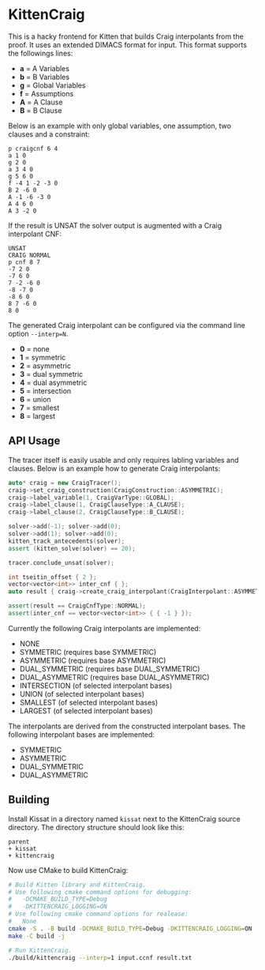 # KittenCraig

This is a hacky frontend for Kitten that builds Craig interpolants from the proof.
It uses an extended DIMACS format for input.
This format supports the followings lines:

- **a** = A Variables
- **b** = B Variables
- **g** = Global Variables
- **f** = Assumptions
- **A** = A Clause
- **B** = B Clause

Below is an example with only global variables, one assumption, two clauses and a constraint:

```text
p craigcnf 6 4
a 1 0
g 2 0
a 3 4 0
g 5 6 0
f -4 1 -2 -3 0
B 2 -6 0
A -1 -6 -3 0
A 4 6 0
A 3 -2 0
```

If the result is UNSAT the solver output is augmented with a Craig interpolant CNF:

```text
UNSAT
CRAIG NORMAL
p cnf 8 7
-7 2 0
-7 6 0
7 -2 -6 0
-8 -7 0
-8 6 0
8 7 -6 0
8 0
```

The generated Craig interpolant can be configured via the command line option `--interp=N`.

- **0** = none
- **1** = symmetric
- **2** = asymmetric
- **3** = dual symmetric
- **4** = dual asymmetric
- **5** = intersection
- **6** = union
- **7** = smallest
- **8** = largest

## API Usage

The tracer itself is easily usable and only requires labling variables and clauses.
Below is an example how to generate Craig interpolants:

```cpp
auto* craig = new CraigTracer();
craig->set_craig_construction(CraigConstruction::ASYMMETRIC);
craig->label_variable(1, CraigVarType::GLOBAL);
craig->label_clause(1, CraigClauseType::A_CLAUSE);
craig->label_clause(2, CraigClauseType::B_CLAUSE);

solver->add(-1); solver->add(0);
solver->add(1); solver->add(0);
kitten_track_antecedents(solver);
assert (kitten_solve(solver) == 20);

tracer.conclude_unsat(solver);

int tseitin_offset { 2 };
vector<vector<int>> inter_cnf { };
auto result { craig->create_craig_interpolant(CraigInterpolant::ASYMMETRIC, inter_cnf, tseitin_offset) };

assert(result == CraigCnfType::NORMAL);
assert(inter_cnf == vector<vector<int>> { { -1 } });
```

Currently the following Craig interpolants are implemented:

- NONE
- SYMMETRIC (requires base SYMMETRIC)
- ASYMMETRIC (requires base ASYMMETRIC)
- DUAL_SYMMETRIC (requires base DUAL_SYMMETRIC)
- DUAL_ASYMMETRIC (requires base DUAL_ASYMMETRIC)
- INTERSECTION (of selected interpolant bases)
- UNION (of selected interpolant bases)
- SMALLEST (of selected interpolant bases)
- LARGEST (of selected interpolant bases)

The interpolants are derived from the constructed interpolant bases.
The following interpolant bases are implemented:

- SYMMETRIC
- ASYMMETRIC
- DUAL_SYMMETRIC
- DUAL_ASYMMETRIC

## Building

Install Kissat in a directory named `kissat` next to the KittenCraig source directory.
The directory structure should look like this:

```text
parent
+ kissat
+ kittencraig
```

Now use CMake to build KittenCraig:

```bash
# Build Kitten library and KittenCraig.
# Use following cmake command options for debugging:
#   -DCMAKE_BUILD_TYPE=Debug
#   -DKITTENCRAIG_LOGGING=ON
# Use following cmake command options for realease:
#   None
cmake -S . -B build -DCMAKE_BUILD_TYPE=Debug -DKITTENCRAIG_LOGGING=ON
make -C build -j

# Run KittenCraig.
./build/kittencraig --interp=1 input.ccnf result.txt
```
